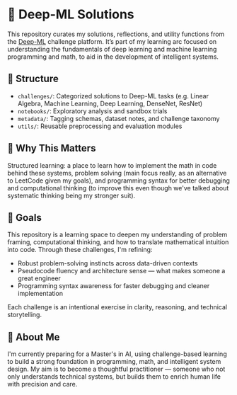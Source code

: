 # 🧠 Deep-ML Solutions

This repository curates my solutions, reflections, and utility functions from the [Deep-ML](https://deep-ml.com) challenge platform. It’s part of my learning arc focused on understanding the fundamentals of deep learning and machine learning programming and math, to aid in the development of intelligent systems.

## 📁 Structure

- `challenges/`: Categorized solutions to Deep-ML tasks (e.g. Linear Algebra, Machine Learning, Deep Learning, DenseNet, ResNet)
- `notebooks/`: Exploratory analysis and sandbox trials
- `metadata/`: Tagging schemas, dataset notes, and challenge taxonomy
- `utils/`: Reusable preprocessing and evaluation modules

## 🧠 Why This Matters

Structured learning: a place to learn how to implement the math in code behind these systems, problem solving (main focus really, as an alternative to LeetCode given my goals), and programming syntax for better debugging and computational thinking (to improve this even though we've talked about systematic thinking being my stronger suit).

## 🎯 Goals

This repository is a learning space to deepen my understanding of problem framing, computational thinking, and how to translate mathematical intuition into code. Through these challenges, I'm refining:
- Robust problem-solving instincts across data-driven contexts
- Pseudocode fluency and architecture sense — what makes someone a great engineer
- Programming syntax awareness for faster debugging and cleaner implementation

Each challenge is an intentional exercise in clarity, reasoning, and technical storytelling.

## 👤 About Me

I'm currently preparing for a Master's in AI, using challenge-based learning to build a strong foundation in programming, math, and intelligent system design. My aim is to become a thoughtful practitioner — someone who not only understands technical systems, but builds them to enrich human life with precision and care.

